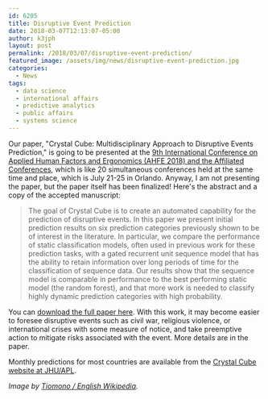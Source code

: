 ```yaml
---
id: 6205
title: Disruptive Event Prediction
date: 2018-03-07T12:13:07-05:00
author: k3jph
layout: post
permalink: /2018/03/07/disruptive-event-prediction/
featured_image: /assets/img/news/disruptive-event-prediction.jpg
categories:
  - News
tags:
  - data science
  - international affairs
  - predictive analytics
  - public affairs
  - systems science
---
```

Our paper, "Crystal Cube: Multidisciplinary Approach to Disruptive
Events Prediction," is going to be presented at the [9th International
Conference on Applied Human Factors and Ergonomics (AHFE 2018) and
the Affiliated Conferences](http://ahfe.org), which is
like 20 simultaneous conferences held at the same time and place,
which is July 21-25 in Orlando.  Anyway, I am not presenting the
paper, but the paper itself has been finalized!  Here's the abstract
and a copy of the accepted manuscript:

> The goal of Crystal Cube is to create an automated capability for
the prediction of disruptive events. In this paper we present initial
prediction results on six prediction categories previously shown
to be of interest in the literature. In particular, we compare the
performance of static classification models, often used in previous
work for these prediction tasks, with a gated recurrent unit sequence
model that has the ability to retain information over long periods
of time for the classification of sequence data. Our results show
that the sequence model is comparable in performance to the best
performing static model (the random forest), and that more work is
needed to classify highly dynamic prediction categories with high
probability.

You can [download the full paper
here](/assets/docs/Parrish-Crystal-Cube.pdf).  With this work, it
may become easier to foresee disruptive events such as civil war,
religious violence, or international crises with some measure of
notice, and take preemptive action to mitigate risks associated
with the event.  More details are in the paper.

Monthly predictions for most countries are available from the 
[Crystal Cube website at JHU/APL](http://iaa-ccube-dmz.outer.jhuapl.edu/).

_Image by [Tiomono / English
Wikipedia](https://en.wikipedia.org/wiki/File:Smoke_break_el_serrano_1987.jpg)._
